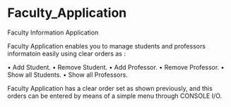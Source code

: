 # Faculty_Application

Faculty Information Application

Faculty Application enables you to manage students and professors informatoin easily 
  using clear orders as :
  
  • Add Student.
  • Remove Student.
  • Add Professor.
  • Remove Professor.
  • Show all Students.
  • Show all Professors.
  
  Faculty Application has a clear order set as shown previously, and this orders can be entered 
  by means of a simple menu through CONSOLE I/O.
